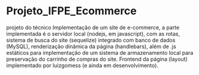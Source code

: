 # Projeto_IFPE_Ecommerce
projeto do técnico
Implementação de um site de e-commerce, a parte implementada é o servidor local (nodejs, em javascript), com as rotas, sistema de busca do site (sequelize) integrado
com banco de dados (MySQL), renderização dinâmica da página (handlebars), além de .js estáticos para implementação de um sistema de armazenamento local para preservação
do carrinho de compras do site. Frontend da página (layout) implementado por luizgomess (e ainda em desenvolvimento).

